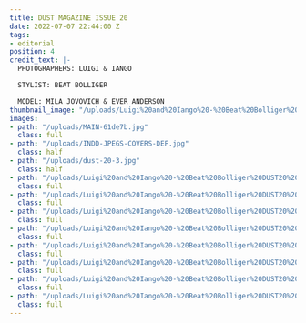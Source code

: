 ```yaml
---
title: DUST MAGAZINE ISSUE 20
date: 2022-07-07 22:44:00 Z
tags:
- editorial
position: 4
credit_text: |-
  PHOTOGRAPHERS: LUIGI & IANGO

  STYLIST: BEAT BOLLIGER

  MODEL: MILA JOVOVICH & EVER ANDERSON
thumbnail_image: "/uploads/Luigi%20and%20Iango%20-%20Beat%20Bolliger%20DUST20%20DEF%20(1)%20(dragged)%202.jpg"
images:
- path: "/uploads/MAIN-61de7b.jpg"
  class: full
- path: "/uploads/INDD-JPEGS-COVERS-DEF.jpg"
  class: half
- path: "/uploads/dust-20-3.jpg"
  class: half
- path: "/uploads/Luigi%20and%20Iango%20-%20Beat%20Bolliger%20DUST20%20DEF%20(1)%20(dragged)%207.jpg"
  class: full
- path: "/uploads/Luigi%20and%20Iango%20-%20Beat%20Bolliger%20DUST20%20DEF%20(1)%20(dragged)%2011.jpg"
  class: full
- path: "/uploads/Luigi%20and%20Iango%20-%20Beat%20Bolliger%20DUST20%20DEF%20(1)%20(dragged)%209.jpg"
  class: full
- path: "/uploads/Luigi%20and%20Iango%20-%20Beat%20Bolliger%20DUST20%20DEF%20(1)%20(dragged)%2012.jpg"
  class: full
- path: "/uploads/Luigi%20and%20Iango%20-%20Beat%20Bolliger%20DUST20%20DEF%20(1)%20(dragged)%2010.jpg"
  class: full
- path: "/uploads/Luigi%20and%20Iango%20-%20Beat%20Bolliger%20DUST20%20DEF%20(1)%20(dragged)%203.jpg"
  class: full
- path: "/uploads/Luigi%20and%20Iango%20-%20Beat%20Bolliger%20DUST20%20DEF%20(1)%20(dragged)%204.jpg"
  class: full
- path: "/uploads/Luigi%20and%20Iango%20-%20Beat%20Bolliger%20DUST20%20DEF%20(1)%20(dragged)%205.jpg"
  class: full
---
```


